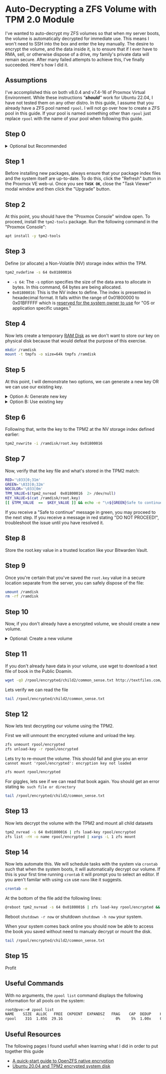 # Auto-Decrypting a ZFS Volume with TPM 2.0 Module
I've wanted to auto-decrypt my ZFS volumes so that when my server boots, the 
volume is automatically decrypted for immediate use. This means I won't need to 
SSH into the box and enter the key manually. The desire to encrypt the volume, 
and the data inside it, is to ensure that if I ever have to RMA, sell, or 
otherwise dispose of a drive, my family's private data will remain secure. 
After many failed attempts to achieve this, I've finally succeeded. 
Here's how I did it.

## Assumptions
I've accomplished this on both v8.0.4 and v7.4-16 of Proxmox Virtual Environment. 
While these instructions *"***should***"* work for Ubuntu 22.04, I have not 
tested them on any other distro. In this guide, I assume that you already have a ZFS
pool named `rpool`. I will not go over how to create a ZFS pool in this guide. 
If your pool is named something other than `rpool` just replace `rpool` with the 
name of your pool when following this guide.

## Step 0
<details>
<summary>Optional but Recommended</summary>
While it isn't necessary, I would recommend running through this guide in a VM 
as to remove the concern of breaking something as well as familiarizing yourself 
with the process.
  
### Step 0.1
Create a VM running  Proxmox VE to familiarize yourself with this guide before 
putting it to use in production. Consider the following settings:
  - General > Start at boot: disabled (unchecked)
  - System > Add TPM: enabled (checked)
  - System > TPM Storage: Your Choice
  - System > TPM Version: 2.0
  - CPU > Sockets: 1
  - CPU > Cores: 1
  - CPU > Type: Host
  - Memory > Memory (MiB): 2048

### Step 0.2
In the console select `Install Proxmox VE (Graphical)`

### Step 0.3
Agree to the user agreement if you do, else we can't proceed.

### Step 0.4
At the target Harddisk click the `Options` button and select `zfs (RAID0)` 
from the filesystem dropdown and click `OK`

### Step 0.5
Make your appropriate selections for Location and Time zone selection.

### Step 0.6
Give it a password and email address. It isn't imperative that you remember 
these values past this guide as when we are done, you should discard this VM.

### Step 0.7
Complete the remainder of the setup process as you normally would.

</details>

## Step 1
Before installing new packages, always ensure that your package index files and 
the system itself are up-to-date. To do this, click the "Refresh" button in the 
Proxmox VE web-ui. Once you see **`TASK OK`**, close the "Task Viewer" modal 
window and then click the "Upgrade" button.

## Step 2
At this point, you should have the "Proxmox Console" window open.
To proceed, install the `tpm2-tools` package. Run the following command in the 
"Proxmox Console":
```bash
apt install -y tpm2-tools
```

## Step 3
Define (or allocate) a Non-Volatile (NV) storage index within the TPM. 
```bash
tpm2_nvdefine -s 64 0x01800016
```
-   `-s 64`: The `-s` option specifies the size of the data area to allocate in bytes.
In this command, 64 bytes are being allocated.
-   `0x01800016`: This is the NV index to define. The index is presented in hexadecimal format.
It falls within the range of 0x01800000 to 0x01BFFFFF which is [reserved for the system owner to use](https://web.archive.org/web/20221027162903/https://trustedcomputinggroup.org/wp-content/uploads/RegistryOfReservedTPM2HandlesAndLocalities_v1p1_pub.pdf) for "OS or application specific usages."

## Step 4
Now lets create a temporary [RAM Disk](https://en.wikipedia.org/wiki/RAM_drive) as we don't 
want to store our key on physical disk because that would defeat the purpose of this exercise.
```bash
mkdir /ramdisk
mount -t tmpfs -o size=64k tmpfs /ramdisk
```
## Step 5
At this point, I will demonstrate two options, we can generate a new key OR we can use our 
existing key.

<details>
<summary>Option A: Generate new key</summary>

Lets generate a  64-byte key made of letters and number and store it on our 
ramdisk in a file named `root.key`
```bash 
cat /dev/urandom | tr -dc 'a-zA-Z0-9' | head -c 64 > /ramdisk/root.key
```
</details>

<details>
<summary>Option B: Use existing key</summary>
  
Use your favorite text editor such as `nano` or `vim` to store your passphrase in a 
new file `/ramdisk/root.key`

</details>

## Step 6
Following that, write the key to the TPM2 at the NV storage index defined earlier:
```bash
tpm2_nvwrite -i /ramdisk/root.key 0x01800016
```
## Step 7
Now, verify that the key file and what's stored in the TPM2 match:
```bash
RED='\033[0;31m'
GREEN='\033[0;32m'
NOCOLOR='\033[0m'
TPM_VALUE=$(tpm2_nvread  0x01800016  2> /dev/null)
KEY_VALUE=$(cat /ramdisk/root.key)
[[ $TPM_VALUE  ==  $KEY_VALUE ]] && echo -e "\n${GREEN}Safe to continue${NOCOLOR}\n"  ||  echo -e "\n${RED}DO NOT PROCEED!${NOCOLOR}\n"
```
If you receive a "Safe to continue" message in green, you may proceed to the next step. If you receive a message in red stating "DO NOT PROCEED!", troubleshoot the issue until you have resolved it.

## Step 8
Store the root.key value in a trusted location like your Bitwarden Vault. 

## Step 9
Once you're certain that you've saved the `root.key` value in a secure 
location separate from the server, you can safely dispose of the file:
```bash
umount /ramdisk
rm -rf /ramdisk
```
## Step 10
Now, if you don't already have a encrypted volume, we should create a new volume.
<details>
<summary>Optional: Create a new volume</summary>
  
```bash
zfs create -o encryption=on -o keylocation=prompt -o keyformat=passphrase rpool/encrypted
```
You will be prompted for a `passphrase` paste in the key value you stored in a safe place.

If this is a newly created volume without data in it, you may want to create some child datasets
for testing purposes.
```bash
zfs create rpool/encrypted/child1
zfs create rpool/encrypted/child2
zfs create rpool/encrypted/child3
```

</details>

## Step 11
If you don't already have data in your volume, use wget to download a text file of book in the Public Doamin.
```bash
wget -qO /rpool/encrypted/child2/common_sense.txt http://textfiles.com/etext/NONFICTION/common_sense
```
Lets verify we can read the file
```bash
tail /rpool/encrypted/child2/common_sense.txt
```
## Step 12
Now lets test decrypting our volume using the TPM2.

First we will unmount the encrypted volume and unload the key.
```bash
zfs unmount rpool/encrypted
zfs unload-key -r rpool/encrypted
```
Lets try to re-mount the volume. This should fail and give you an 
error `cannot mount 'rpool/encrypted': encryption key not loaded`
```bash
zfs mount rpool/encrypted
```
For giggles, lets see if we can read that book again. You should get an error 
stating `No such file or directory`
```bash
tail /rpool/encrypted/child2/common_sense.txt
```
## Step 13
Now lets decrypt the volume with the TPM2 and mount all child datasets
```bash
tpm2_nvread -s 64 0x01800016 | zfs load-key rpool/encrypted
zfs list -rH -o name rpool/encrypted | xargs -L 1 zfs mount
```
## Step 14
Now lets automate this. We will schedule tasks with the system via `crontab` such that 
when the system boots, it will automatically decrypt our volume. If this is your first time 
running `crontab` it will prompt you to select an editor. If you aren't familar with using
`vim` use `nano` like it suggests.
```bash
crontab -e
```
At the bottom of the file add the following lines:
```bash
@reboot tpm2_nvread -s 64 0x01800016 | zfs load-key rpool/encrypted && zfs list -rH -o name rpool/encrypted | xargs -L 1 zfs mount
```
Reboot `shutdown -r now` or shutdown `shutdown -h now` your system.

When your system comes back online you should now be able to access the book you saved
without need to manualy decrypt or mount the disk.
```bash
tail /rpool/encrypted/child2/common_sense.txt
```

## Step 15
Profit


## Useful Commands
With no arguments, the `zpool list` command displays the following information for all pools on the system:
```bash
root@pve:~# zpool list
NAME    SIZE  ALLOC   FREE  CKPOINT  EXPANDSZ   FRAG    CAP  DEDUP    HEALTH  ALTROOT
rpool    31G  1.85G  29.1G        -         -     0%     5%  1.00x    ONLINE  -
```

## Useful Resources
The following pages I found usefull when learning what I did in order to put together this guide
- [A quick-start guide to OpenZFS native encryption](https://web.archive.org/web/20230723203617/https://arstechnica.com/gadgets/2021/06/a-quick-start-guide-to-openzfs-native-encryption/)
- [Ubuntu 20.04 and TPM2 encrypted system disk](https://web.archive.org/web/20230419155357/https://run.tournament.org.il/ubuntu-20-04-and-tpm2-encrypted-system-disk/)
